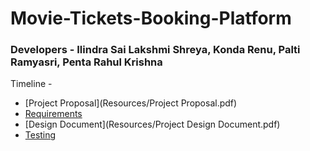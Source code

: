 # Movie-Tickets-Booking-Platform
### Developers - Ilindra Sai Lakshmi Shreya, Konda Renu, Palti Ramyasri, Penta Rahul Krishna

Timeline -
* [Project Proposal](Resources/Project Proposal.pdf) 
* [Requirements](Resources/requirements.pdf)
* [Design Document](Resources/Project Design Document.pdf)
* [Testing](Resources/Testing.pdf) 
